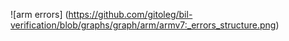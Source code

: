 ![arm errors]
(https://github.com/gitoleg/bil-verification/blob/graphs/graph/arm/armv7:_errors_structure.png)
